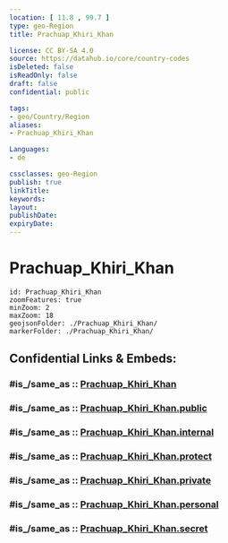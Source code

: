 ```yaml
---
location: [ 11.8 , 99.7 ] 
type: geo-Region
title: Prachuap_Khiri_Khan

license: CC BY-SA 4.0
source: https://datahub.io/core/country-codes
isDeleted: false
isReadOnly: false
draft: false
confidential: public

tags:
- geo/Country/Region
aliases:
- Prachuap_Khiri_Khan

Languages:
- de

cssclasses: geo-Region
publish: true
linkTitle: 
keywords: 
layout: 
publishDate: 
expiryDate: 
---
```


# Prachuap_Khiri_Khan

```leaflet
id: Prachuap_Khiri_Khan
zoomFeatures: true 
minZoom: 2 
maxZoom: 18
geojsonFolder: ./Prachuap_Khiri_Khan/
markerFolder: ./Prachuap_Khiri_Khan/
```


## Confidential Links & Embeds: 

### #is_/same_as :: [Prachuap_Khiri_Khan](/_Standards/Earth/Continent/Asia/Asia~South~East/Thailand/Provinces~Thailand/Prachuap_Khiri_Khan.md) 

### #is_/same_as :: [Prachuap_Khiri_Khan.public](/_public/Earth/Continent/Asia/Asia~South~East/Thailand/Provinces~Thailand/Prachuap_Khiri_Khan.public.md) 

### #is_/same_as :: [Prachuap_Khiri_Khan.internal](/_internal/Earth/Continent/Asia/Asia~South~East/Thailand/Provinces~Thailand/Prachuap_Khiri_Khan.internal.md) 

### #is_/same_as :: [Prachuap_Khiri_Khan.protect](/_protect/Earth/Continent/Asia/Asia~South~East/Thailand/Provinces~Thailand/Prachuap_Khiri_Khan.protect.md) 

### #is_/same_as :: [Prachuap_Khiri_Khan.private](/_private/Earth/Continent/Asia/Asia~South~East/Thailand/Provinces~Thailand/Prachuap_Khiri_Khan.private.md) 

### #is_/same_as :: [Prachuap_Khiri_Khan.personal](/_personal/Earth/Continent/Asia/Asia~South~East/Thailand/Provinces~Thailand/Prachuap_Khiri_Khan.personal.md) 

### #is_/same_as :: [Prachuap_Khiri_Khan.secret](/_secret/Earth/Continent/Asia/Asia~South~East/Thailand/Provinces~Thailand/Prachuap_Khiri_Khan.secret.md)

